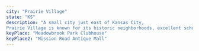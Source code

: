 ```yaml
---
city: "Prairie Village"
state: "KS"
description: "A small city just east of Kansas City,
Prairie Village is known for its historic neighborhoods, excellent schools, and family-friendly atmosphere."
keyPlace: "Meadowbrook Park Clubhouse"
keyPlace2: "Mission Road Antique Mall"
---
```

